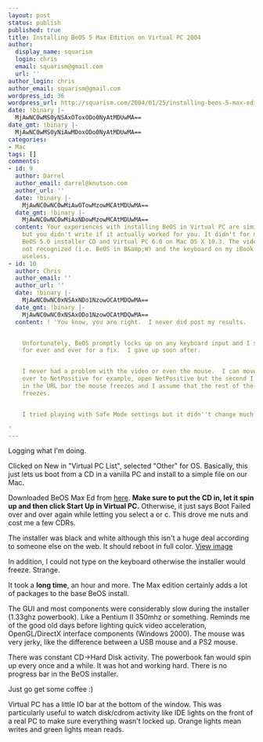 ```yaml
---
layout: post
status: publish
published: true
title: Installing BeOS 5 Max Edition on Virtual PC 2004
author:
  display_name: squarism
  login: chris
  email: squarism@gmail.com
  url: ''
author_login: chris
author_email: squarism@gmail.com
wordpress_id: 36
wordpress_url: http://squarism.com/2004/01/25/installing-beos-5-max-edition-on-virtual-pc-2004/
date: !binary |-
  MjAwNC0wMS0yNSAxOToxODo0NyAtMDUwMA==
date_gmt: !binary |-
  MjAwNC0wMS0yNiAwMDoxODo0NyAtMDUwMA==
categories:
- Mac
tags: []
comments:
- id: 9
  author: Darrel
  author_email: darrel@knutson.com
  author_url: ''
  date: !binary |-
    MjAwNC0wNC0wMiAwOTowMzowMCAtMDUwMA==
  date_gmt: !binary |-
    MjAwNC0wNC0wMiAxNDowMzowMCAtMDUwMA==
  content: Your experiences with installing BeOS in Virtual PC are similar to mine,
    but you didn't write if it actually worked for you. It didn't for me using the
    BeOS 5.0 installer CD and Virtual PC 6.0 on Mac OS X 10.3. The video driver is
    not recognized (i.e. BeOS in B&amp;W) and the keyboard on my iBook G4 is totally
    useless.
- id: 10
  author: Chris
  author_email: ''
  author_url: ''
  date: !binary |-
    MjAwNC0wNC0xNSAxNDo1NzowOCAtMDQwMA==
  date_gmt: !binary |-
    MjAwNC0wNC0xNSAxODo1NzowOCAtMDQwMA==
  content: ! 'You know, you are right.  I never did post my results.


    Unfortunately, BeOS promptly locks up on any keyboard input and I searched around
    for ever and ever for a fix.  I gave up soon after.


    I never had a problem with the video or even the mouse.  I can move the mouse
    over to NetPositive for example, open NetPositive but the second I type something
    in the URL bar the mouse freezes and I assume that the rest of the virtual machine
    freezes.


    I tried playing with Safe Mode settings but it didn''t change much.

'
---
```

<p>Logging what I'm doing.</p>
<p>Clicked on New in "Virtual PC List", selected "Other" for OS.  Basically, this just lets us boot from a CD in a vanilla PC and install to a simple file on our Mac.</p>
<p>Downloaded BeOS Max Ed from <a href="http://www.bebits.com/app/3148">here</a>.  <b>Make sure to put the CD in, let it spin up and then click Start Up in Virtual PC.</b>  Otherwise, it just says Boot Failed over and over again while letting you select a or c.  This drove me nuts and cost me a few CDRs.</p>
<p>The installer was black and white although this isn't a huge deal according to someone else on the web.  It should reboot in full color.
<a href="http://squarism.com/archives/beosInstallVPC.html">View image</a></p>
<p>In addition, I could not type on the keyboard otherwise the installer would freeze.  Strange.</p>
<p>It took a <b>long time</b>, an hour and more.  The Max edition certainly adds a lot of packages to the base BeOS install.</p>
<p>The GUI and most components were considerably slow during the installer (1.33ghz powerbook).  Like a Pentium II 350mhz or something.  Reminds me of the good old days before lighting quick video acceleration, OpenGL/DirectX interface components (Windows 2000).  The mouse was very jerky, like the difference between a USB mouse and a PS2 mouse.</p>
<p>There was constant CD->Hard Disk activity.  The powerbook fan would spin up every once and a while.  It was hot and working hard.  There is no progress bar in the BeOS installer.</p>
<p>Just go get some coffee :)</p>
<p>Virtual PC has a little IO bar at the bottom of the window.  This was particularly useful to watch disk/cdrom activity like IDE lights on the front of a real PC to make sure everything wasn't locked up.  Orange lights mean writes and green lights mean reads.</p>
